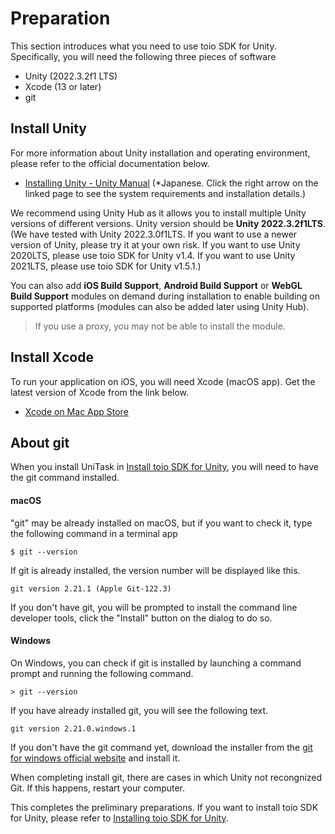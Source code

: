# Preparation

This section introduces what you need to use toio SDK for Unity. Specifically, you will need the following three pieces of software

- Unity (2022.3.2f1 LTS)
- Xcode (13 or later)
- git

## Install Unity

For more information about Unity installation and operating environment, please refer to the official documentation below.

- [Installing Unity \- Unity Manual](https://docs.unity3d.com/2022.3/Documentation/Manual/GettingStartedInstallingUnity.html)
(*Japanese. Click the right arrow on the linked page to see the system requirements and installation details.)

We recommend using Unity Hub as it allows you to install multiple Unity versions of different versions.
Unity version should be **Unity 2022.3.2f1LTS**. (We have tested with Unity 2022.3.0f1LTS. If you want to use a newer version of Unity, please try it at your own risk. If you want to use Unity 2020LTS, please use toio SDK for Unity v1.4. If you want to use Unity 2021LTS, please use toio SDK for Unity v1.5.1.)

You can also add **iOS Build Support**, **Android Build Support** or **WebGL Build Support** modules on demand during installation to enable building on supported platforms (modules can also be added later using Unity Hub).

> If you use a proxy, you may not be able to install the module.

## Install Xcode

To run your application on iOS, you will need Xcode (macOS app). Get the latest version of Xcode from the link below.

- [‎Xcode on Mac App Store](https://apps.apple.com/app/xcode/id497799835)

## About git

When you install UniTask in [Install toio SDK for Unity](download_sdk.md), you will need to have the git command installed.

#### macOS

"git" may be already installed on macOS, but if you want to check it, type the following command in a terminal app

```
$ git --version
```

If git is already installed, the version number will be displayed like this.

```
git version 2.21.1 (Apple Git-122.3)
```

If you don't have git, you will be prompted to install the command line developer tools, click the "Install" button on the dialog to do so.

#### Windows

On Windows, you can check if git is installed by launching a command prompt and running the following command.

```
> git --version
```

If you have already installed git, you will see the following text.

```
git version 2.21.0.windows.1
```

If you don't have the git command yet, download the installer from the [git for windows official website](https://gitforwindows.org/) and install it.

When completing install git, there are cases in which Unity not recongnized Git. If this happens, restart your computer.

This completes the preliminary preparations. If you want to install toio SDK for Unity, please refer to [Installing toio SDK for Unity](download_sdk.md).
